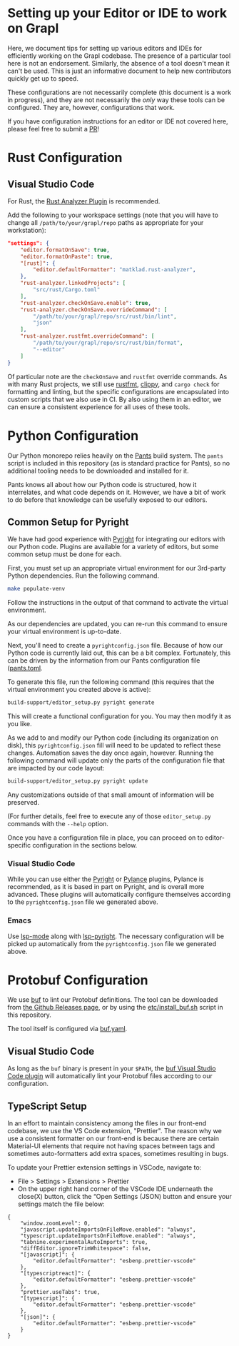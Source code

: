 Setting up your Editor or IDE to work on Grapl
==============================================

Here, we document tips for setting up various editors and IDEs for
efficiently working on the Grapl codebase. The presence of a
particular tool here is not an endorsement. Similarly, the absence of
a tool doesn't mean it can't be used. This is just an informative
document to help new contributors quickly get up to speed.

These configurations are not necessarily complete (this document is a
work in progress), and they are not necessarily the _only_ way these
tools can be configured. They are, however, configurations that work.

If you have configuration instructions for an editor or IDE not
covered here, please feel free to submit a
[PR](https://github.com/grapl-security/grapl/pulls)!

# Rust Configuration

## Visual Studio Code

For Rust, the [Rust Analyzer Plugin][ra_vsc] is recommended.

Add the following to your workspace settings (note that you will have
to change all `/path/to/your/grapl/repo` paths as appropriate for your
workstation):

``` json
"settings": {
    "editor.formatOnSave": true,
    "editor.formatOnPaste": true,
    "[rust]": {
        "editor.defaultFormatter": "matklad.rust-analyzer",
    },
    "rust-analyzer.linkedProjects": [
        "src/rust/Cargo.toml"
    ],
    "rust-analyzer.checkOnSave.enable": true,
    "rust-analyzer.checkOnSave.overrideCommand": [
        "/path/to/your/grapl/repo/src/rust/bin/lint",
        "json"
    ],
    "rust-analyzer.rustfmt.overrideCommand": [
        "/path/to/your/grapl/repo/src/rust/bin/format",
        "--editor"
    ]
}
```

Of particular note are the `checkOnSave` and `rustfmt` override
commands. As with many Rust projects, we still use [rustfmt][rustfmt],
[clippy][clippy], and `cargo check` for formatting and linting, but
the specific configurations are encapsulated into custom scripts that
we also use in CI. By also using them in an editor, we can ensure a
consistent experience for all uses of these tools.

# Python Configuration

Our Python monorepo relies heavily on the
[Pants](https://pantsbuild.org) build system. The `pants` script is
included in this repository (as is standard practice for Pants), so no
additional tooling needs to be downloaded and installed for it.

Pants knows all about how our Python code is structured, how it
interrelates, and what code depends on it. However, we have a bit of
work to do before that knowledge can be usefully exposed to our
editors.

## Common Setup for Pyright

We have had good experience with [Pyright][pyright] for integrating
our editors with our Python code. Plugins are available for a variety
of editors, but some common setup must be done for each.

First, you must set up an appropriate virtual environment for our
3rd-party Python dependencies. Run the following command.

```sh
make populate-venv
```
Follow the instructions in the output of that command to activate the
virtual environment.

As our dependencies are updated, you can re-run this command to ensure
your virtual environment is up-to-date.

Next, you'll need to create a `pyrightconfig.json` file. Because of
how our Python code is currently laid out, this can be a bit
complex. Fortunately, this can be driven by the information from our
Pants configuration file ([pants.toml](./pants.toml).

To generate this file, run the following command (this requires that
the virtual environment you created above is active):

```sh
build-support/editor_setup.py pyright generate
```
This will create a functional configuration for you. You may then modify it
as you like.

As we add to and modify our Python code (including its organization on
disk), this `pyrightconfig.json` fill will need to be updated to
reflect these changes. Automation saves the day once again,
however. Running the following command will update only the parts of
the configuration file that are impacted by our code layout:

```sh
build-support/editor_setup.py pyright update
```
Any customizations outside of that small amount of information will be
preserved.

(For further details, feel free to execute any of those
`editor_setup.py` commands with the `--help` option.

Once you have a configuration file in place, you can proceed on to
editor-specific configuration in the sections below.

### Visual Studio Code

While you can use either the [Pyright][pyright-vsc] or
[Pylance][pylance-vsc] plugins, Pylance is recommended, as it is based
in part on Pyright, and is overall more advanced. These plugins will
automatically configure themselves according to the
`pyrightconfig.json` file we generated above.

### Emacs

Use [lsp-mode][lsp-mode-emacs] along with
[lsp-pyright][lsp-pyright-emacs]. The necessary configuration will be
picked up automatically from the `pyrightconfig.json` file we
generated above.

# Protobuf Configuration

We use [buf][buf] to lint our Protobuf definitions. The tool can be
downloaded from [the Github Releases page][buf_release], or by using
the [etc/install_buf.sh](./etc/install_buf.sh) script in this
repository.

The tool itself is configured via [buf.yaml](./buf.yaml).

## Visual Studio Code

As long as the `buf` binary is present in your `$PATH`, the [buf Visual Studio
Code plugin][buf_vsc] will automatically lint your Protobuf files
according to our configuration.

[buf]: https://buf.build
[buf_release]: https://github.com/bufbuild/buf/releases
[buf_vsc]: https://marketplace.visualstudio.com/items?itemName=bufbuild.vscode-buf
[clippy]: https://github.com/rust-lang/rust-clippy
[lsp-mode-emacs]: https://github.com/emacs-lsp/lsp-mode
[lsp-pyright-emacs]: https://github.com/emacs-lsp/lsp-pyright
[pylance-vsc]: https://marketplace.visualstudio.com/items?itemName=ms-python.vscode-pylance
[pyright]: https://github.com/Microsoft/pyright
[pyright-vsc]: https://marketplace.visualstudio.com/items?itemName=ms-pyright.pyright
[ra_vsc]: https://marketplace.visualstudio.com/items?itemName=matklad.rust-analyzer
[rustfmt]: https://github.com/rust-lang/rustfmt
[vsc]: https://code.visualstudio.com/

## TypeScript Setup

In an effort to maintain consistency among the files in our front-end codebase, we use the VS Code extension, "Prettier". The reason why we use a consistent formatter on our front-end is because there are certain Material-UI elements that require not having spaces between tags and sometimes auto-formatters add extra spaces, sometimes resulting in bugs.

To update your Prettier extension settings in VSCode, navigate to:
- File > Settings > Extensions > Prettier
- On the upper right hand corner of the VSCode IDE underneath the close(X) button, click the “Open Settings (JSON) button and ensure your settings match the file below: 

```
{
    "window.zoomLevel": 0,
    "javascript.updateImportsOnFileMove.enabled": "always",
    "typescript.updateImportsOnFileMove.enabled": "always",
    "tabnine.experimentalAutoImports": true,
    "diffEditor.ignoreTrimWhitespace": false,
    "[javascript]": {
        "editor.defaultFormatter": "esbenp.prettier-vscode"
    },
    "[typescriptreact]": {
        "editor.defaultFormatter": "esbenp.prettier-vscode"
    },
    "prettier.useTabs": true,
    "[typescript]": {
        "editor.defaultFormatter": "esbenp.prettier-vscode"
    },
    "[json]": {
        "editor.defaultFormatter": "esbenp.prettier-vscode"
    }
}
```
